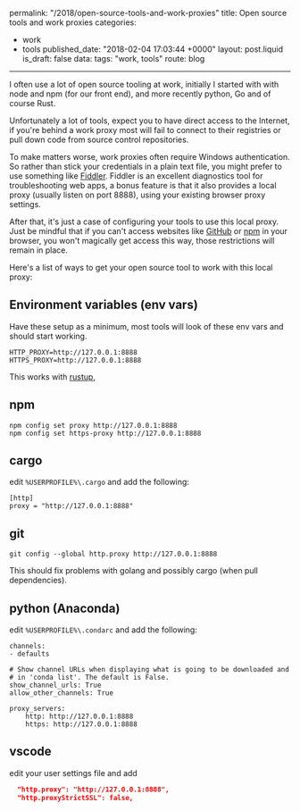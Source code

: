 permalink: "/2018/open-source-tools-and-work-proxies"
title: Open source tools and work proxies
categories:
  - work
  - tools
published_date: "2018-02-04 17:03:44 +0000"
layout: post.liquid
is_draft: false
data:
  tags: "work, tools"
  route: blog
---
I often use a lot of open source tooling at work, initially I started with with node and npm (for our front end), and more recently python, Go and of course Rust.

Unfortunately a lot of tools, expect you to have direct access to the Internet, if you're behind a work proxy most will fail to connect to their registries or pull down code from source control repositories.

To make matters worse, work proxies often require Windows authentication. So rather than stick your credentials in a plain text file, you might prefer to use something like [Fiddler](https://www.telerik.com/fiddler). Fiddler is an excellent diagnostics tool for troubleshooting web apps, a bonus feature is that it also provides a local proxy (usually listen on port 8888), using your existing browser proxy settings.

After that, it's just a case of configuring your tools to use this local proxy. Just be mindful that if you can't access websites like [GitHub](https://github.com/) or [npm](https://www.npmjs.com/) in your browser, you won't magically get access this way, those restrictions will remain in place.

Here's a list of ways to get your open source tool to work with this local proxy:

## Environment variables (env vars)

Have these setup as a minimum, most tools will look of these env vars and should start working.

```
HTTP_PROXY=http://127.0.0.1:8888
HTTPS_PROXY=http://127.0.0.1:8888
```

This works with [rustup](https://rustup.rs),

## npm

```
npm config set proxy http://127.0.0.1:8888
npm config set https-proxy http://127.0.0.1:8888
```

## cargo

edit `%USERPROFILE%\.cargo` and add the following:

```
[http]
proxy = "http://127.0.0.1:8888"
```

## git

```
git config --global http.proxy http://127.0.0.1:8888
```

This should fix problems with golang and possibly cargo (when pull dependencies).

## python (Anaconda)

edit `%USERPROFILE%\.condarc` and add the following:

```
channels:
- defaults

# Show channel URLs when displaying what is going to be downloaded and
# in 'conda list'. The default is False.
show_channel_urls: True
allow_other_channels: True

proxy_servers:
    http: http://127.0.0.1:8888
    https: http://127.0.0.1:8888
```

## vscode

edit your user settings file and add

```json
  "http.proxy": "http://127.0.0.1:8888",
  "http.proxyStrictSSL": false,
```
